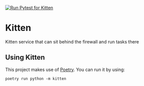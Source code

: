 [![Run Pytest for Kitten](https://github.com/Cynalytics/kitten/actions/workflows/run-pytest.yml/badge.svg)](https://github.com/Cynalytics/kitten/actions/workflows/run-pytest.yml)

# Kitten

Kitten service that can sit behind the firewall and run tasks there

## Using Kitten

This project makes use of [Poetry](https://github.com/python-poetry/poetry). You can run it by using:

`poetry run python -m kitten`
